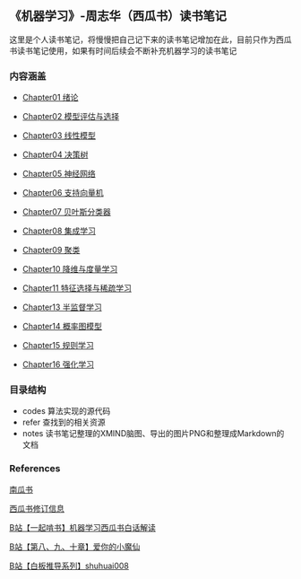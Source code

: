 ## 《机器学习》-周志华（西瓜书）读书笔记

这里是个人读书笔记，将慢慢把自己记下来的读书笔记增加在此，目前只作为西瓜书读书笔记使用，如果有时间后续会不断补充机器学习的读书笔记

### 内容涵盖

- [Chapter01 绪论](https://github.com/Ryuchen/Machine-Learning-Notes/blob/master/notes/chapter01/README.md)

- [Chapter02 模型评估与选择]()

- [Chapter03 线性模型]()

- [Chapter04 决策树]()

- [Chapter05 神经网络]()

- [Chapter06 支持向量机]()

- [Chapter07 贝叶斯分类器]()

- [Chapter08 集成学习]()

- [Chapter09 聚类]()

- [Chapter10 降维与度量学习]()

- [Chapter11 特征选择与稀疏学习]()

- [Chapter13 半监督学习]()

- [Chapter14 概率图模型]()

- [Chapter15 规则学习]()

- [Chapter16 强化学习]()


### 目录结构

- codes 算法实现的源代码
- refer 查找到的相关资源
- notes 读书笔记整理的XMIND脑图、导出的图片PNG和整理成Markdown的文档

### References

[南瓜书](https://datawhalechina.github.io/pumpkin-book/)

[西瓜书修订信息](https://cs.nju.edu.cn/zhouzh/zhouzh.files/publication/MLbook2016.htm)

[B站【一起啃书】机器学习西瓜书白话解读](https://www.bilibili.com/video/BV17J411C7zZ?from=search&seid=15545210339377283900)

[B站【第八、九、十章】爱你的小魔仙](https://space.bilibili.com/526523637)

[B站【白板推导系列】shuhuai008](https://space.bilibili.com/97068901?from=search&seid=17581486286883392677)
